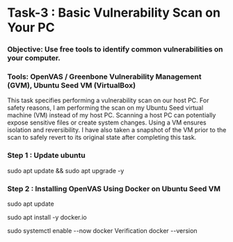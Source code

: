 # Task-3 :  Basic Vulnerability Scan on Your PC

### Objective: Use free tools to identify common vulnerabilities on your computer.
### Tools:  OpenVAS / Greenbone Vulnerability Management (GVM), Ubuntu Seed VM (VirtualBox)

This task specifies performing a vulnerability scan on our host PC. For safety reasons, I am performing the scan on my Ubuntu Seed virtual machine (VM) instead of my host PC.
Scanning a host PC can potentially expose sensitive files or create system changes. Using a VM ensures isolation and reversibility. I have also taken a snapshot of the VM prior to the scan to safely revert to its original state after completing this task.

### Step 1 : Update ubuntu
sudo apt update && sudo apt upgrade -y

### Step 2 : Installing OpenVAS Using Docker on Ubuntu Seed VM
sudo apt update

sudo apt install -y docker.io

sudo systemctl enable --now docker
Verification
docker --version
